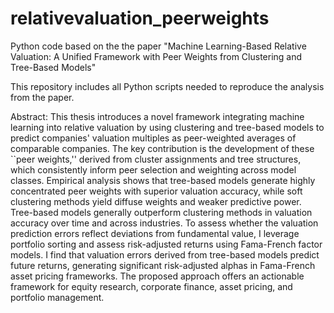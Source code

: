 # relativevaluation_peerweights
Python code based on the the paper "Machine Learning-Based Relative Valuation: A Unified Framework with Peer Weights from Clustering and Tree-Based Models"

This repository includes all Python scripts needed to reproduce the analysis from the paper.

Abstract:
This thesis introduces a novel framework integrating machine learning into relative valuation by using clustering and tree-based models to predict companies' valuation multiples as peer-weighted averages of comparable companies. The key contribution is the development of these ``peer weights,'' derived from cluster assignments and tree structures, which consistently inform peer selection and weighting across model classes. Empirical analysis shows that tree-based models generate highly concentrated peer weights with superior valuation accuracy, while soft clustering methods yield diffuse weights and weaker predictive power. Tree-based models generally outperform clustering methods in valuation accuracy over time and across industries. To assess whether the valuation prediction errors reflect deviations from fundamental value, I leverage portfolio sorting and assess risk-adjusted returns using Fama-French factor models. I find that valuation errors derived from tree-based models predict future returns, generating significant risk-adjusted alphas in Fama-French asset pricing frameworks. The proposed approach offers an actionable framework for equity research, corporate finance, asset pricing, and portfolio management.
